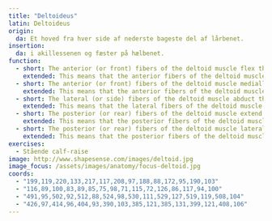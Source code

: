 ```yaml
---
title: "Deltoideus"
latin: Deltoideus
origin: 
  da: Et hoved fra hver side af nederste bageste del af lårbenet.
insertion: 
  da: i akillessenen og fæster på hælbenet.
function: 
  - short: The anterior (or front) fibers of the deltoid muscle flex the arm at the shoulder.
    extended: This means that the anterior fibers of the deltoid muscle move the upper arm upward to the front.
  - short: The anterior (or front) fibers of the deltoid muscle medially rotate the upper arm.
    extended: This means that the anterior fibers of the deltoid muscle rotate the upper arm inward around the axis of the bone (i.e. rotate the upper arm toward the vertical midline of the body).
  - short: The lateral (or side) fibers of the deltoid muscle abduct the arm at the shoulder.
    extended: This means that the lateral fibers of the deltoid muscle move the upper arm upward to the side.
  - short: The posterior (or rear) fibers of the deltoid muscle extend the arm at the shoulder.
    extended: This means that the posterior fibers of the deltoid muscle move the upper arm downward to the rear.
  - short: The posterior (or rear) fibers of the deltoid muscle laterally rotate the upper arm.
    extended: This means that the posterior fibers of the deltoid muscle rotate the upper arm outward around the axis of the bone (i.e. rotate the upper arm away from the vertical midline of the body).
exercises:
  - Stående calf-raise
image: http://www.shapesense.com/images/deltoid.jpg
image_focus: /assets/images/anatomy/focus-deltoid.jpg
coords:
  - "199,119,220,133,217,117,208,97,188,88,172,95,190,103"
  - "116,89,100,83,89,85,75,98,71,115,72,126,86,117,94,100"
  - "491,95,502,92,512,88,524,98,530,111,529,127,519,119,508,104"
  - "426,97,414,96,404,93,390,103,385,121,385,131,399,121,408,106"
---
```

